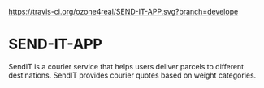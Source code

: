 https://travis-ci.org/ozone4real/SEND-IT-APP.svg?branch=develope
# SEND-IT-APP
SendIT is a courier service that helps users deliver parcels to different destinations. SendIT provides courier quotes based on weight categories.

